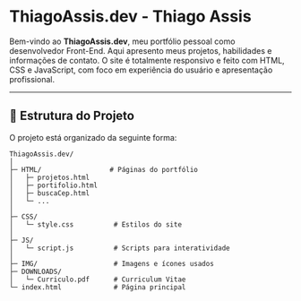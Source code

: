 # ThiagoAssis.dev - Thiago Assis

Bem-vindo ao **ThiagoAssis.dev**, meu portfólio pessoal como desenvolvedor Front-End. Aqui apresento meus projetos, habilidades e informações de contato. O site é totalmente responsivo e feito com HTML, CSS e JavaScript, com foco em experiência do usuário e apresentação profissional.

---

## 📂 Estrutura do Projeto

O projeto está organizado da seguinte forma:

```
ThiagoAssis.dev/
│
├─ HTML/                 # Páginas do portfólio
│   ├─ projetos.html
│   ├─ portifolio.html
│   ├─ buscaCep.html
│   └─ ...
│
├─ CSS/
│   └─ style.css          # Estilos do site
│
├─ JS/
│   └─ script.js          # Scripts para interatividade
│
├─ IMG/                   # Imagens e ícones usados
├─ DOWNLOADS/
│   └─ Curriculo.pdf      # Curriculum Vitae
└─ index.html             # Página principal
```
